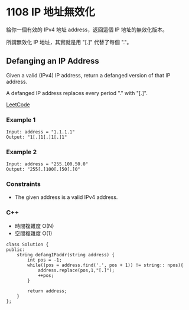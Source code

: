 # 1108 IP 地址無效化 

給你一個有效的 IPv4 地址 address，返回這個 IP 地址的無效化版本。

所謂無效化 IP 地址，其實就是用 "[.]" 代替了每個 "."。

##  Defanging an IP Address

Given a valid (IPv4) IP address, return a defanged version of that IP address.

A defanged IP address replaces every period "." with "[.]".

[LeetCode](https://leetcode-cn.com/problems/defanging-an-ip-address/)

### Example 1

```
Input: address = "1.1.1.1"
Output: "1[.]1[.]1[.]1"
```

### Example 2

```
Input: address = "255.100.50.0"
Output: "255[.]100[.]50[.]0"
```

### Constraints

* The given address is a valid IPv4 address.

### C++ 

* 時間複雜度 O(N)
* 空間複雜度 O(1) 

```
class Solution {
public:
    string defangIPaddr(string address) {
        int pos = -1;
        while((pos = address.find('.', pos + 1)) != string:: npos){
            address.replace(pos,1,"[.]");
            ++pos; 
        }

        return address;
    }
};
```
